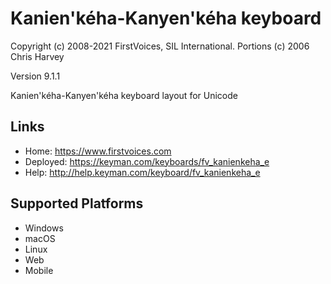 Kanien'kéha-Kanyen'kéha keyboard
======================

Copyright (c) 2008-2021 FirstVoices, SIL International. Portions (c) 2006 Chris Harvey

Version 9.1.1

Kanien'kéha-Kanyen'kéha keyboard layout for Unicode

Links
-----

 * Home:     <https://www.firstvoices.com>
 * Deployed: <https://keyman.com/keyboards/fv_kanienkeha_e>
 * Help:     <http://help.keyman.com/keyboard/fv_kanienkeha_e>
 
Supported Platforms
-------------------

 * Windows
 * macOS
 * Linux
 * Web
 * Mobile
